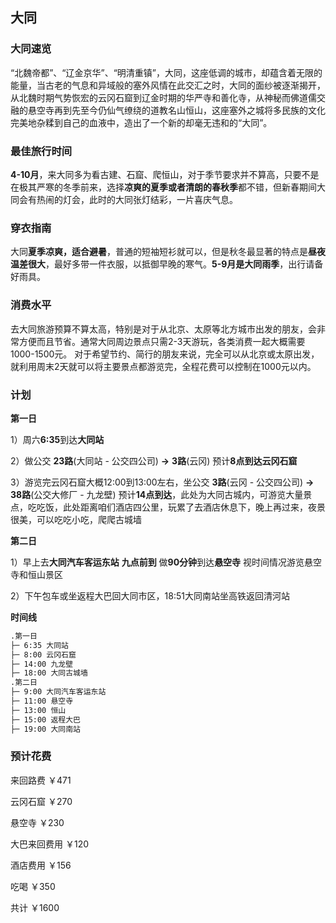 ## 大同

### 大同速览

“北魏帝都”、“辽金京华”、“明清重镇”，大同，这座低调的城市，却蕴含着无限的能量，当古老的气息和异域般的塞外风情在此交汇之时，大同的面纱被逐渐揭开，从北魏时期气势恢宏的云冈石窟到辽金时期的华严寺和善化寺，从神秘而佛道儒交融的悬空寺再到先至今仍仙气缭绕的道教名山恒山，这座塞外之城将多民族的文化完美地杂糅到自己的血液中，造出了一个新的却毫无违和的“大同”。



### 最佳旅行时间

**4-10月**，来大同多为看古建、石窟、爬恒山，对于季节要求并不算高，只要不是在极其严寒的冬季前来，选择**凉爽的夏季或者清朗的春秋季**都不错，但新春期间大同会有热闹的灯会，此时的大同张灯结彩，一片喜庆气息。



### 穿衣指南

大同**夏季凉爽，适合避暑**，普通的短袖短衫就可以，但是秋冬最显著的特点是**昼夜温差很大**，最好多带一件衣服，以抵御早晚的寒气。**5-9月是大同雨季**，出行请备好雨具。



### 消费水平

去大同旅游预算不算太高，特别是对于从北京、太原等北方城市出发的朋友，会非常方便而且节省。通常大同周边景点只需2-3天游玩，各类消费一起大概需要1000-1500元。
对于希望节约、简行的朋友来说，完全可以从北京或太原出发，就利用周末2天就可以将主要景点都游览完，全程花费可以控制在1000元以内。



### 计划

**第一日**

1）周六**6:35**到达**大同站**

2）做公交 **23路**(大同站 - 公交四公司) **→** **3路**(云冈) 预计**8点到达云冈石窟**

3）游览完云冈石窟大概12:00到13:00左右，坐公交 **3路**(云冈 - 公交四公司) **→** **38路**(公交大修厂 - 九龙壁) 预计**14点到达**，此处为大同古城内，可游览大量景点，吃吃饭，此处距离咱们酒店四公里，玩累了去酒店休息下，晚上再过来，夜景很美，可以吃吃小吃，爬爬古城墙



**第二日**

1）早上去**大同汽车客运东站** **九点前到** 做**90分钟**到达**悬空寺** 视时间情况游览悬空寺和恒山景区

2）下午包车或坐返程大巴回大同市区，18:51大同南站坐高铁返回清河站



**时间线**

```html
.第一日
├─ 6:35 大同站
├─ 8:00 云冈石窟
├─ 14:00 九龙壁
├─ 18:00 大同古城墙
.第二日
├─ 9:00 大同汽车客运东站
├─ 11:00 悬空寺
├─ 13:00 恒山
├─ 15:00 返程大巴
├─ 19:00 大同南站
```



### **预计花费**

来回路费 ￥471

云冈石窟 ￥270

悬空寺 ￥230

大巴来回费用  ￥120

酒店费用 ￥156

吃喝 ￥350

共计 ￥1600
